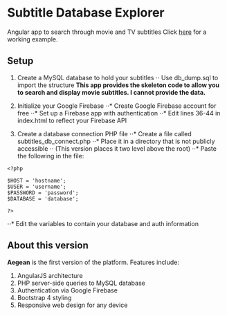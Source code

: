 Subtitle Database Explorer
==========================

Angular app to search through movie and TV subtitles
Click [here](https://subtitles.mjrinker.com) for a working example.

## Setup

1. Create a MySQL database to hold your subtitles
⋅⋅  Use db_dump.sql to import the structure
**This app provides the skeleton code to allow you
to search and display movie subtitles. I cannot
provide the data.**

2. Initialize your Google Firebase
⋅⋅* Create Google Firebase account for free
⋅⋅* Set up a Firebase app with authentication
⋅⋅* Edit lines 36-44 in index.html to reflect your Firebase API

3. Create a database connection PHP file
⋅⋅* Create a file called subtitles_db_connect.php
⋅⋅* Place it in a directory that is not publicly accessible
⋅⋅  (This version places it two level above the root)
⋅⋅* Paste the following in the file:
```
<?php

$HOST = 'hostname';
$USER = 'username';
$PASSWORD = 'password';
$DATABASE = 'database';

?>
```
⋅⋅* Edit the variables to contain your database and auth information


## About this version

**Aegean** is the first version of the platform.
Features include:

1. AngularJS architecture
2. PHP server-side queries to MySQL database
3. Authentication via Google Firebase
4. Bootstrap 4 styling
5. Responsive web design for any device